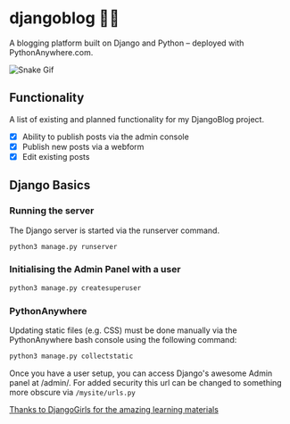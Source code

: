 # djangoblog 👨‍💻

A blogging platform built on Django and Python – deployed with PythonAnywhere.com.

![Snake Gif](https://i0.wp.com/europeisnotdead.com/wp-content/uploads/2020/05/Czechia-European-Animal-Related-Idioms-Dráždit-hada-bosou-nohou.gif?fit=300%2C300&ssl=1)

## Functionality

A list of existing and planned functionality for my DjangoBlog project.

- [X] Ability to publish posts via the admin console
- [X] Publish new posts via a webform
- [X] Edit existing posts

## Django Basics

### Running the server

The Django server is started via the runserver command.

```bash
python3 manage.py runserver
```

### Initialising the Admin Panel with a user

```bash
python3 manage.py createsuperuser
```

### PythonAnywhere

Updating static files (e.g. CSS) must be done manually via the PythonAnywhere bash console using the following command:

```bash
python3 manage.py collectstatic
```

Once you have a user setup, you can access Django's awesome Admin panel at /admin/. For added security this url can be changed to something more obscure via ```/mysite/urls.py```

[Thanks to DjangoGirls for the amazing learning materials](https://tutorial.djangogirls.org)
